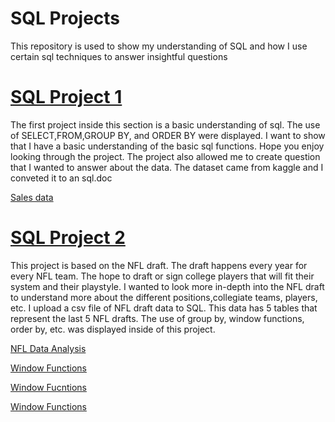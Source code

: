 # SQL Projects
This repository is used to show my understanding of SQL and how I use certain sql techniques to answer insightful questions

# [SQL Project 1](https://reecealbert.github.io/SQLPractice/)
The first project inside this section is a basic understanding of sql. The use of SELECT,FROM,GROUP BY, and ORDER BY were displayed. I want to show that I have a basic understanding of the basic sql functions. Hope you enjoy looking through the project. 
The project also allowed me to create question that I wanted to answer about the data.
The dataset came from kaggle and I conveted it to an sql.doc

[Sales data](https://github.com/ReeceAlbert/SQLPractice/blob/main/Sales%20Data.sql)

# [SQL Project 2](https://reecealbert.github.io/SQLPractice/)
This project is based on the NFL draft. The draft happens every year for every NFL team. The hope to draft or sign college players that will fit their system and their playstyle. I wanted to look more in-depth into the NFL draft to understand more about the different positions,collegiate teams, players, etc. I upload a csv file of NFL draft data to SQL. This data has 5 tables that represent the last 5 NFL drafts. The use of group by, window functions, order by, etc. was displayed inside of this project. 

[NFL Data Analysis](https://github.com/ReeceAlbert/SQLPractice/blob/main/NFLDRaftAnalysis.sql)

[Window Functions](https://github.com/ReeceAlbert/SQLPractice/blob/main/CTE%20with%20college%20teams.sql)

[Window Fucntions](https://github.com/ReeceAlbert/SQLPractice/blob/main/cte%20with%20positions.sql)

[Window Functions](https://github.com/ReeceAlbert/SQLPractice/blob/main/cte%20with%20college%20conferences.sql)

